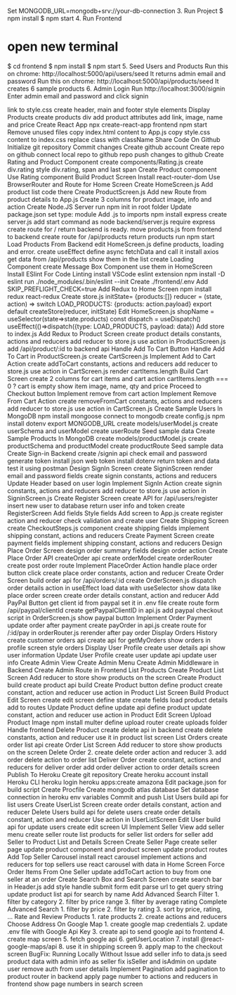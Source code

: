 
Set MONGODB_URL=mongodb+srv://your-db-connection
3. Run Project
$ npm install
$ npm start
4. Run Frontend
# open new terminal
$ cd frontend
$ npm install
$ npm start
5. Seed Users and Products
Run this on chrome: http://localhost:5000/api/users/seed
It returns admin email and password
Run this on chrome: http://localhost:5000/api/products/seed
It creates 6 sample products
6. Admin Login
Run http://localhost:3000/signin
Enter admin email and password and click signin

link to style.css
create header, main and footer
style elements
Display Products
create products div
add product attributes
add link, image, name and price
Create React App
npx create-react-app frontend
npm start
Remove unused files
copy index.html content to App.js
copy style.css content to index.css
replace class with className
Share Code On Github
Initialize git repository
Commit changes
Create github account
Create repo on github
connect local repo to github repo
push changes to github
Create Rating and Product Component
create components/Rating.js
create div.rating
style div.rating, span and last span
Create Product component
Use Rating component
Build Product Screen
Install react-router-dom
Use BrowserRouter and Route for Home Screen
Create HomeScreen.js
Add product list code there
Create ProductScreen.js
Add new Route from product details to App.js
Create 3 columns for product image, info and action
Create Node.JS Server
run npm init in root folder
Update package.json set type: module
Add .js to imports
npm install express
create server.js
add start command as node backend/server.js
require express
create route for / return backend is ready.
move products.js from frontend to backend
create route for /api/products
return products
run npm start
Load Products From Backend
edit HomeScreen.js
define products, loading and error.
create useEffect
define async fetchData and call it
install axios
get data from /api/products
show them in the list
create Loading Component
create Message Box Component
use them in HomeScreen
Install ESlint For Code Linting
install VSCode eslint extension
npm install -D eslint
run ./node_modules/.bin/eslint --init
Create ./frontend/.env
Add SKIP_PREFLIGHT_CHECK=true
Add Redux to Home Screen
npm install redux react-redux
Create store.js
initState= {products:[]}
reducer = (state, action) => switch LOAD_PRODUCTS: {products: action.payload}
export default createStore(reducer, initState)
Edit HomeScreen.js
shopName = useSelector(state=>state.products)
const dispatch = useDispatch()
useEffect(()=>dispatch({type: LOAD_PRODUCTS, payload: data})
Add store to index.js
Add Redux to Product Screen
create product details constants, actions and reducers
add reducer to store.js
use action in ProductScreen.js
add /api/product/:id to backend api
Handle Add To Cart Button
Handle Add To Cart in ProductScreen.js
create CartScreen.js
Implement Add to Cart Action
create addToCart constants, actions and reducers
add reducer to store.js
use action in CartScreen.js
render cartItems.length
Build Cart Screen
create 2 columns for cart items and cart action
cartItems.length === 0 ? cart is empty
show item image, name, qty and price
Proceed to Checkout button
Implement remove from cart action
Implement Remove From Cart Action
create removeFromCart constants, actions and reducers
add reducer to store.js
use action in CartScreen.js
Create Sample Users In MongoDB
npm install mongoose
connect to mongodb
create config.js
npm install dotenv
export MONGODB_URL
create models/userModel.js
create userSchema and userModel
create userRoute
Seed sample data
Create Sample Products In MongoDB
create models/productModel.js
create productSchema and productModel
create productRoute
Seed sample data
Create Sign-in Backend
create /signin api
check email and password
generate token
install json web token
install dotenv
return token and data
test it using postman
Design SignIn Screen
create SigninScreen
render email and password fields
create signin constants, actions and reducers
Update Header based on user login
Implement SignIn Action
create signin constants, actions and reducers
add reducer to store.js
use action in SigninScreen.js
Create Register Screen
create API for /api/users/register
insert new user to database
return user info and token
create RegisterScreen
Add fields
Style fields
Add screen to App.js
create register action and reducer
check validation and create user
Create Shipping Screen
create CheckoutSteps.js component
create shipping fields
implement shipping constant, actions and reducers
Create Payment Screen
create payment fields
implement shipping constant, actions and reducers
Design Place Order Screen
design order summary fields
design order action
Create Place Order API
createOrder api
create orderModel
create orderRouter
create post order route
Implement PlaceOrder Action
handle place order button click
create place order constants, action and reducer
Create Order Screen
build order api for /api/orders/:id
create OrderScreen.js
dispatch order details action in useEffect
load data with useSelector
show data like place order screen
create order details constant, action and reducer
Add PayPal Button
get client id from paypal
set it in .env file
create route form /api/paypal/clientId
create getPaypalClientID in api.js
add paypal checkout script in OrderScreen.js
show paypal button
Implement Order Payment
update order after payment
create payOrder in api.js
create route for /:id/pay in orderRouter.js
rerender after pay order
Display Orders History
create customer orders api
create api for getMyOrders
show orders in profile screen
style orders
Display User Profile
create user details api
show user information
Update User Profile
create user update api
update user info
Create Admin View
Create Admin Menu
Create Admin Middleware in Backend
Create Admin Route in Frontend
List Products
Create Product List Screen
Add reducer to store
show products on the screen
Create Product
build create product api
build Create Product button
define product create constant, action and reducer
use action in Product List Screen
Build Product Edit Screen
create edit screen
define state
create fields
load product details
add to routes
Update Product
define update api
define product update constant, action and reducer
use action in Product Edit Screen
Upload Product Image
npm install multer
define upload router
create uploads folder
Handle frontend
Delete Product
create delete api in backend
create delete constants, action and reducer
use it in product list screen
List Orders
create order list api
create Order List Screen
Add reducer to store
show products on the screen
Delete Order 2. create delete order action and reducer 3. add order delete action to order list
Deliver Order
create constant, actions and reducers for deliver order
add order deliver action to order details screen
Publish To Heroku
Create git repository
Create heroku account
install Heroku CLI
heroku login
heroku apps:create amazona
Edit package.json for build script
Create Procfile
Create mongodb atlas database
Set database connection in heroku env variables
Commit and push
List Users
build api for list users
Create UserList Screen
create order details constant, action and reducer
Delete Users
build api for delete users
create order details constant, action and reducer
Use action in UserListScreen
Edit User
build api for update users
create edit screen UI
Implement Seller View
add seller menu
create seller route
list products for seller
list orders for seller
add Seller to Product List and Details Screen
Create Seller Page
create seller page
update product component and product screen
update product routes
Add Top Seller Carousel
install react carousel
implement actions and reducers for top sellers
use react carousel with data in Home Screen
Force Order Items From One Seller
update addToCart action to buy from one seller at an order
Create Search Box and Search Screen
create search bar in Header.js
add style
handle submit form
edit parse url to get query string
update product list api for search by name
Add Advanced Search Filter 1. filter by category 2. filter by price range 3. filter by average rating
Complete Advanced Search 1. filter by price 2. filter by rating 3. sort by price, rating, ...
Rate and Review Products 1. rate products 2. create actions and reducers
Choose Address On Google Map 1. create google map credentials 2. update .env file with Google Api Key 3. create api to send google api to frontend 4. create map screen 5. fetch google api 6. getUserLocation 7. install @react-google-maps/api 8. use it in shipping screen 9. apply map to the checkout screen
BugFix: Running Locally Without Issue
add seller info to data.js
seed product data with admin info as seller
fix isSeller and isAdmin on update user
remove auth from user details
Implement Pagination
add pagination to product router in backend
apply page number to actions and reducers in frontend
show page numbers in search screen
